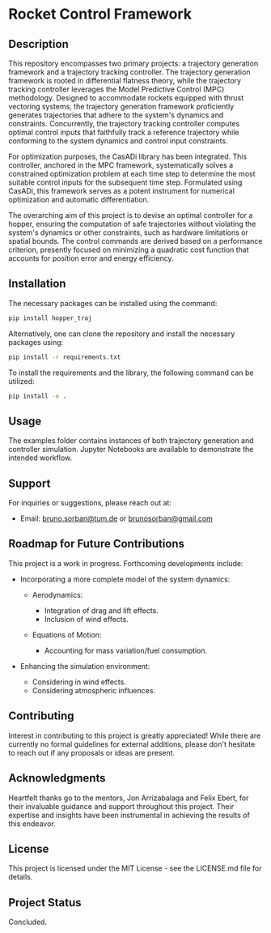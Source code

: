 
# Rocket Control Framework

## Description
This repository encompasses two primary projects: a trajectory generation framework and a trajectory tracking controller. The trajectory generation framework is rooted in differential flatness theory, while the trajectory tracking controller leverages the Model Predictive Control (MPC) methodology. Designed to accommodate rockets equipped with thrust vectoring systems, the trajectory generation framework proficiently generates trajectories that adhere to the system's dynamics and constraints. Concurrently, the trajectory tracking controller computes optimal control inputs that faithfully track a reference trajectory while conforming to the system dynamics and control input constraints.

For optimization purposes, the CasADi library has been integrated. This controller, anchored in the MPC framework, systematically solves a constrained optimization problem at each time step to determine the most suitable control inputs for the subsequent time step. Formulated using CasADi, this framework serves as a potent instrument for numerical optimization and automatic differentiation.

The overarching aim of this project is to devise an optimal controller for a hopper, ensuring the computation of safe trajectories without violating the system's dynamics or other constraints, such as hardware limitations or spatial bounds. The control commands are derived based on a performance criterion, presently focused on minimizing a quadratic cost function that accounts for position error and energy efficiency.

## Installation
The necessary packages can be installed using the command:

```bash
pip install hopper_traj
```

Alternatively, one can clone the repository and install the necessary packages using:

```bash
pip install -r requirements.txt
```

To install the requirements and the library, the following command can be utilized:

```bash
pip install -e .
```

## Usage
The examples folder contains instances of both trajectory generation and controller simulation. Jupyter Notebooks are available to demonstrate the intended workflow.

## Support
For inquiries or suggestions, please reach out at:
- Email: bruno.sorban@tum.de or brunosorban@gmail.com

## Roadmap for Future Contributions
This project is a work in progress. Forthcoming developments include:

- Incorporating a more complete model of the system dynamics:
    - Aerodynamics:
        - Integration of drag and lift effects.
        - Inclusion of wind effects.

    - Equations of Motion:
        - Accounting for mass variation/fuel consumption.

- Enhancing the simulation environment:
    - Considering in wind effects.
    - Considering atmospheric influences.

## Contributing
Interest in contributing to this project is greatly appreciated! While there are currently no formal guidelines for external additions, please don't hesitate to reach out if any proposals or ideas are present.

## Acknowledgments
Heartfelt thanks go to the mentors, Jon Arrizabalaga and Felix Ebert, for their invaluable guidance and support throughout this project. Their expertise and insights have been instrumental in achieving the results of this endeavor.

## License
This project is licensed under the MIT License - see the LICENSE.md file for details.

## Project Status
Concluded.

